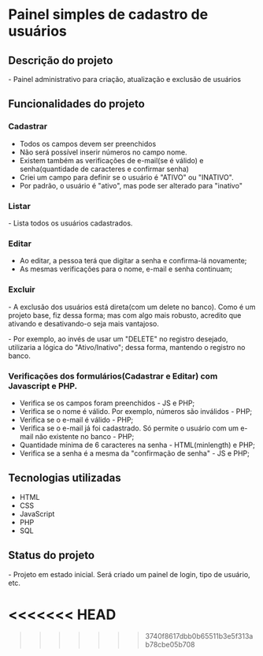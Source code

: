 # Painel simples de cadastro de usuários

## Descrição do projeto
<p>- Painel administrativo para criação, atualização e exclusão de usuários</p>

## Funcionalidades do projeto
### Cadastrar
<ul>
<li>Todos os campos devem ser preenchidos</li>
<li>Não será possível inserir números no campo nome.</li>
<li>Existem também as verificações de e-mail(se é válido) e senha(quantidade de caracteres e confirmar senha)</li>
  <li>Criei um campo para definir se o usuário é "ATIVO" ou "INATIVO".</li>
<li>Por padrão, o usuário é "ativo", mas pode ser alterado para "inativo"</li>
</ul>
  
### Listar
<p>- Lista todos os usuários cadastrados.</p>

### Editar
<ul>
<li>Ao editar, a pessoa terá que digitar a senha e confirma-lá novamente;</li>
<li>As mesmas verificações para o nome, e-mail e senha continuam;</li>
</ul>
  
### Excluir
<p>- A exclusão dos usuários está direta(com um delete no banco). Como é um projeto base, fiz dessa forma; mas com algo mais robusto, acredito que ativando e desativando-o seja mais vantajoso.</p>
<p>- Por exemplo, ao invés de usar um "DELETE" no registro desejado, utilizaria a lógica do "Ativo/Inativo"; dessa forma, mantendo o registro no banco.</p>

### Verificações dos formulários(Cadastrar e Editar) com Javascript e PHP.
<ul>
    <li> Verifica se os campos foram preenchidos - JS e PHP;</li>
    <li> Verifica se o nome é válido. Por exemplo, números são inválidos - PHP;</li>
    <li> Verifica se o e-mail é válido - PHP;</li>
    <li> Verifica se o e-mail já foi cadastrado. Só permite o usuário com um e-mail não existente no banco - PHP;</li>
    <li> Quantidade mínima de 6 caracteres na senha - HTML(minlength) e PHP;</li>
    <li> Verifica se a senha é a mesma da "confirmação de senha" - JS e PHP;</li>
</ul>

## Tecnologias utilizadas
<ul>
  <li>HTML</li>
  <li>CSS</li>
  <li>JavaScript</li>
  <li>PHP</li>
  <li>SQL</li>
</ul>

## Status do projeto
<p>- Projeto em estado inicial. Será criado um painel de login, tipo de usuário, etc.</p>

<<<<<<< HEAD
=======

>>>>>>> 3740f8617dbb0b65511b3e5f313ab78cbe05b708

